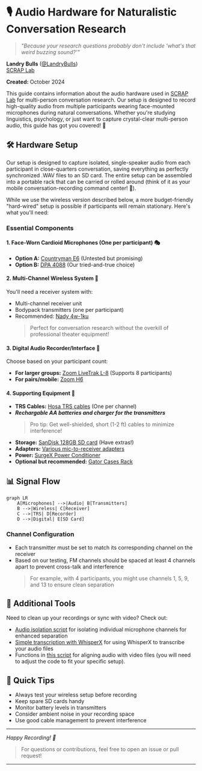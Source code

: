 # 🎙️ Audio Hardware for Naturalistic Conversation Research 

> *"Because your research questions probably don't include 'what's that weird buzzing sound?'"*

**Landry Bulls** ([@LandryBulls](https://github.com/LandryBulls))  
[SCRAP Lab](http://scraplab.org/)  

**Created:** October 2024

This guide contains information about the audio hardware used in [SCRAP Lab](http://scraplab.org/) for multi-person conversation research. Our setup is designed to record high-quality audio from multiple participants wearing face-mounted microphones during natural conversations. Whether you're studying linguistics, psychology, or just want to capture crystal-clear multi-person audio, this guide has got you covered! 🎯

## 🛠️ Hardware Setup

Our setup is designed to capture isolated, single-speaker audio from each participant in close-quarters conversation, saving everything as perfectly synchronized .WAV files to an SD card. The entire setup can be assembled into a portable rack that can be carried or rolled around (think of it as your mobile conversation-recording command center! 🚀).

While we use the wireless version described below, a more budget-friendly "hard-wired" setup is possible if participants will remain stationary. Here's what you'll need:

### Essential Components

#### 1. Face-Worn Cardioid Microphones (One per participant) 🎭
- **Option A:** [Countryman E6](https://www.sweetwater.com/store/detail/E6DW5L2SR--countryman-e6-directional-earset-for-sennheiser-speaking-beige-2mm) (Untested but promising)
- **Option B:** [DPA 4088](https://www.bhphotovideo.com/c/search?Ntt=Dpa%204088) (Our tried-and-true choice)

#### 2. Multi-Channel Wireless System 📡
You'll need a receiver system with:
- Multi-channel receiver unit
- Bodypack transmitters (one per participant)
- Recommended: [Nady 4w-1ku](https://www.bhphotovideo.com/c/product/1150753-REG/nady_4w_1ku_hm_10_black_4w_1ku_quad_uhf_wireless.html) 
  > Perfect for conversation research without the overkill of professional theater equipment!

#### 3. Digital Audio Recorder/Interface 💾
Choose based on your participant count:
- **For larger groups:** [Zoom LiveTrak L-8](https://www.bhphotovideo.com/c/product/1503664-REG/zoom_l_8_livetrak_l_8_8_channel_digital.html) (Supports 8 participants)
- **For pairs/mobile:** [Zoom H6](https://www.bhphotovideo.com/c/product/1805576-REG/zoom_h6essential_32_bit_float.html)

#### 4. Supporting Equipment 🔌
- **TRS Cables:** [Hosa TRS cables](https://www.bhphotovideo.com/c/product/828467-REG/Hosa_Technology_HSS_001_5_HSS_001_5_Balanced_1_4_TRS.html) (One per channel)
- ***Rechargable AA batteries and charger for the transmitters***
  > Pro tip: Get well-shielded, short (1-2 ft) cables to minimize interference!
- **Storage:** [SanDisk 128GB SD card](https://www.bhphotovideo.com/c/product/1692696-REG/sandisk_sdsdxxd_128g_ancin_128gb_extreme_pro_uhs_i.html) (Have extras!)
- **Adapters:** [Various mic-to-receiver adapters](https://www.bhphotovideo.com/c/product/828468-REG/Hosa_Technology_GMP_467_3_5mm_TRS_to_1_4.html)
- **Power:** [SurgeX Power Conditioner](https://www.sweetwater.com/store/detail/SXDS208--surgex-sx-ds-208-defender-series-8-outlet-power-conditioner)
- **Optional but recommended:** [Gator Cases Rack](https://www.bhphotovideo.com/c/product/1027581-REG/gator_cases_gr_4s_4_space_shallow_rack.html)

## 📊 Signal Flow

```mermaid
graph LR
    A[Microphones] -->|Audio| B[Transmitters]
    B -->|Wireless| C[Receiver]
    C -->|TRS| D[Recorder]
    D -->|Digital| E[SD Card]
```

### Channel Configuration
- Each transmitter must be set to match its corresponding channel on the receiver
- Based on our testing, FM channels should be spaced at least 4 channels apart to prevent cross-talk and interference
  > For example, with 4 participants, you might use channels 1, 5, 9, and 13 to ensure clean separation

## 🔧 Additional Tools
Need to clean up your recordings or sync with video? Check out:
- [Audio isolation script](https://github.com/LandryBulls/voicolate/blob/main/voicolate/isolate.py) for isolating individual microphone channels for enhanced separation
- [Simple transcription with WhisperX](https://github.com/LandryBulls/voicolate/blob/main/voicolate/transcribe.py) for using WhisperX to transcribe your audio files
- Functions in [this script](https://github.com/LandryBulls/multidata/blob/main/alignment/align.py) for aligning audio with video files (you will need to adjust the code to fit your specific setup). 

## 📝 Quick Tips
- Always test your wireless setup before recording
- Keep spare SD cards handy
- Monitor battery levels in transmitters
- Consider ambient noise in your recording space
- Use good cable management to prevent interference 

---
*Happy Recording! 🎉*

> For questions or contributions, feel free to open an issue or pull request!

---